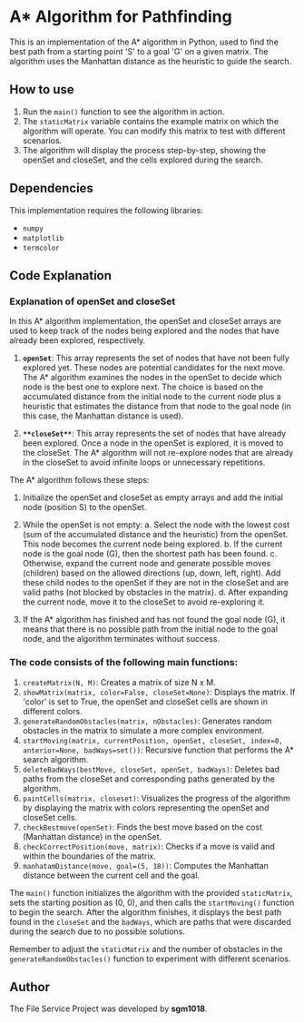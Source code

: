 # A* Algorithm for Pathfinding

This is an implementation of the A* algorithm in Python, used to find the best path from a starting point 'S' to a goal 'G' on a given matrix. The algorithm uses the Manhattan distance as the heuristic to guide the search.

## How to use

1. Run the `main()` function to see the algorithm in action.
2. The `staticMatrix` variable contains the example matrix on which the algorithm will operate. You can modify this matrix to test with different scenarios.
3. The algorithm will display the process step-by-step, showing the openSet and closeSet, and the cells explored during the search.

## Dependencies

This implementation requires the following libraries:

- ``numpy``
- ``matplotlib``
- ``termcolor``

## Code Explanation
### Explanation of openSet and closeSet

In this A* algorithm implementation, the openSet and closeSet arrays are used to keep track of the nodes being explored and the nodes that have already been explored, respectively.

1. **``openSet``**: This array represents the set of nodes that have not been fully explored yet. These nodes are potential candidates for the next move. The A* algorithm examines the nodes in the openSet to decide which node is the best one to explore next. The choice is based on the accumulated distance from the initial node to the current node plus a heuristic that estimates the distance from that node to the goal node (in this case, the Manhattan distance is used).

2. **``**closeSet**``**: This array represents the set of nodes that have already been explored. Once a node in the openSet is explored, it is moved to the closeSet. The A* algorithm will not re-explore nodes that are already in the closeSet to avoid infinite loops or unnecessary repetitions.

The A* algorithm follows these steps:

1. Initialize the openSet and closeSet as empty arrays and add the initial node (position S) to the openSet.

2. While the openSet is not empty:
   a. Select the node with the lowest cost (sum of the accumulated distance and the heuristic) from the openSet. This node becomes the current node being explored.
   b. If the current node is the goal node (G), then the shortest path has been found.
   c. Otherwise, expand the current node and generate possible moves (children) based on the allowed directions (up, down, left, right). Add these child nodes to the openSet if they are not in the closeSet and are valid paths (not blocked by obstacles in the matrix).
   d. After expanding the current node, move it to the closeSet to avoid re-exploring it.

3. If the A* algorithm has finished and has not found the goal node (G), it means that there is no possible path from the initial node to the goal node, and the algorithm terminates without success.

### The code consists of the following main functions:

1. `createMatrix(N, M)`: Creates a matrix of size N x M.
2. `showMatrix(matrix, color=False, closeSet=None)`: Displays the matrix. If 'color' is set to True, the openSet and closeSet cells are shown in different colors.
3. `generateRandomObstacles(matrix, nObstacles)`: Generates random obstacles in the matrix to simulate a more complex environment.
4. `startMoving(matrix, currentPosition, openSet, closeSet, index=0, anterior=None, badWays=set())`: Recursive function that performs the A* search algorithm.
5. `deleteBadWays(bestMove, closeSet, openSet, badWays)`: Deletes bad paths from the closeSet and corresponding paths generated by the algorithm.
6. `paintCells(matrix, closeset)`: Visualizes the progress of the algorithm by displaying the matrix with colors representing the openSet and closeSet cells.
7. `checkBestmove(openSet)`: Finds the best move based on the cost (Manhattan distance) in the openSet.
8. `checkCorrectPosition(move, matrix)`: Checks if a move is valid and within the boundaries of the matrix.
9. `manhatamDistance(move, goal=(5, 18))`: Computes the Manhattan distance between the current cell and the goal.

The `main()` function initializes the algorithm with the provided `staticMatrix`, sets the starting position as (0, 0), and then calls the `startMoving()` function to begin the search. After the algorithm finishes, it displays the best path found in the `closeSet` and the `badWays`, which are paths that were discarded during the search due to no possible solutions.

Remember to adjust the `staticMatrix` and the number of obstacles in the `generateRandomObstacles()` function to experiment with different scenarios.

## Author
The File Service Project was developed by **sgm1018**.

